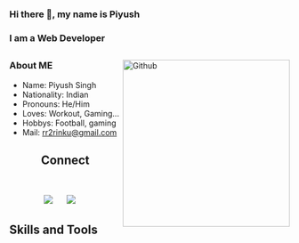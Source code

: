 ### Hi there 👋, my name is Piyush
### I am a Web Developer
##


<img width="300" height="300px" align="right" alt="Github" src="https://ih1.redbubble.net/image.1952190325.3164/st,small,507x507-pad,600x600,f8f8f8.jpg" />

### About ME
- Name: Piyush Singh
- Nationality: Indian 
- Pronouns: He/Him
- Loves: Workout, Gaming...
- Hobbys: Football, gaming 
- Mail: rr2rinku@gmail.com

<h2 align="center"> Connect
  <br>
  <br>
  
   <p align="center">
  <a href="mailto:rr2rinku@gmail.com"><img src="https://img.shields.io/badge/gmail-%23D14836.svg?&style=for-the-badge&logo=gmail&logoColor=white" /></a>&nbsp;&nbsp;&nbsp;&nbsp;
  <a href="https://www.linkedin.com/in/piyush-singh-552816119/"><img src="https://img.shields.io/badge/linkedin-%230077B5.svg?&style=for-the-badge&logo=linkedin&logoColor=white" /></a>&nbsp;&nbsp;&nbsp;&nbsp;
</p>

 <h2>Skills and Tools




